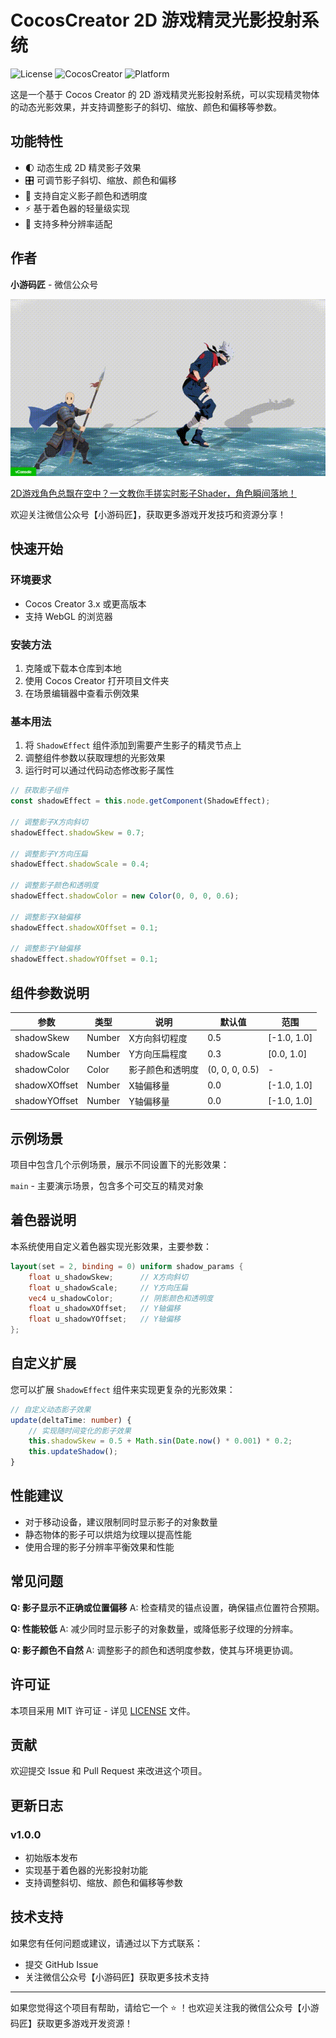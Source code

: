 # CocosCreator 2D 游戏精灵光影投射系统

![License](https://img.shields.io/badge/License-MIT-blue.svg)
![CocosCreator](https://img.shields.io/badge/Cocos%20Creator-3.x%2B-green.svg)
![Platform](https://img.shields.io/badge/Platform-WebGL-orange.svg)

这是一个基于 Cocos Creator 的 2D 游戏精灵光影投射系统，可以实现精灵物体的动态光影效果，并支持调整影子的斜切、缩放、颜色和偏移等参数。

## 功能特性

- 🌓 动态生成 2D 精灵影子效果
- 🎛️ 可调节影子斜切、缩放、颜色和偏移
- 🎨 支持自定义影子颜色和透明度
- ⚡ 基于着色器的轻量级实现
- 📱 支持多种分辨率适配

## 作者

**小游码匠** - 微信公众号

![](demo.gif)

[2D游戏角色总飘在空中？一文教你手搓实时影子Shader，角色瞬间落地！](https://mp.weixin.qq.com/s/4nnDDJyHjvhjruGRzgIwug)

欢迎关注微信公众号【小游码匠】，获取更多游戏开发技巧和资源分享！

## 快速开始

### 环境要求

- Cocos Creator 3.x 或更高版本
- 支持 WebGL 的浏览器

### 安装方法

1. 克隆或下载本仓库到本地
2. 使用 Cocos Creator 打开项目文件夹
3. 在场景编辑器中查看示例效果

### 基本用法

1. 将 `ShadowEffect` 组件添加到需要产生影子的精灵节点上
2. 调整组件参数以获取理想的光影效果
3. 运行时可以通过代码动态修改影子属性

```typescript
// 获取影子组件
const shadowEffect = this.node.getComponent(ShadowEffect);

// 调整影子X方向斜切
shadowEffect.shadowSkew = 0.7;

// 调整影子Y方向压扁
shadowEffect.shadowScale = 0.4;

// 调整影子颜色和透明度
shadowEffect.shadowColor = new Color(0, 0, 0, 0.6);

// 调整影子X轴偏移
shadowEffect.shadowXOffset = 0.1;

// 调整影子Y轴偏移
shadowEffect.shadowYOffset = 0.1;
```

## 组件参数说明

| 参数 | 类型 | 说明 | 默认值 | 范围 |
|------|------|------|--------|------|
| shadowSkew | Number | X方向斜切程度 | 0.5 | [-1.0, 1.0] |
| shadowScale | Number | Y方向压扁程度 | 0.3 | [0.0, 1.0] |
| shadowColor | Color | 影子颜色和透明度 | (0, 0, 0, 0.5) | - |
| shadowXOffset | Number | X轴偏移量 | 0.0 | [-1.0, 1.0] |
| shadowYOffset | Number | Y轴偏移量 | 0.0 | [-1.0, 1.0] |

## 示例场景

项目中包含几个示例场景，展示不同设置下的光影效果：

`main` - 主要演示场景，包含多个可交互的精灵对象

## 着色器说明

本系统使用自定义着色器实现光影效果，主要参数：

```glsl
layout(set = 2, binding = 0) uniform shadow_params {
    float u_shadowSkew;      // X方向斜切
    float u_shadowScale;     // Y方向压扁
    vec4 u_shadowColor;      // 阴影颜色和透明度
    float u_shadowXOffset;   // Y轴偏移
    float u_shadowYOffset;   // Y轴偏移
};
```

## 自定义扩展

您可以扩展 `ShadowEffect` 组件来实现更复杂的光影效果：

```typescript
// 自定义动态影子效果
update(deltaTime: number) {
    // 实现随时间变化的影子效果
    this.shadowSkew = 0.5 + Math.sin(Date.now() * 0.001) * 0.2;
    this.updateShadow();
}
```

## 性能建议

- 对于移动设备，建议限制同时显示影子的对象数量
- 静态物体的影子可以烘焙为纹理以提高性能
- 使用合理的影子分辨率平衡效果和性能

## 常见问题

**Q: 影子显示不正确或位置偏移**
A: 检查精灵的锚点设置，确保锚点位置符合预期。

**Q: 性能较低**
A: 减少同时显示影子的对象数量，或降低影子纹理的分辨率。

**Q: 影子颜色不自然**
A: 调整影子的颜色和透明度参数，使其与环境更协调。

## 许可证

本项目采用 MIT 许可证 - 详见 [LICENSE](LICENSE) 文件。

## 贡献

欢迎提交 Issue 和 Pull Request 来改进这个项目。

## 更新日志

### v1.0.0
- 初始版本发布
- 实现基于着色器的光影投射功能
- 支持调整斜切、缩放、颜色和偏移等参数

## 技术支持

如果您有任何问题或建议，请通过以下方式联系：
- 提交 GitHub Issue
- 关注微信公众号【小游码匠】获取更多技术支持

---

如果您觉得这个项目有帮助，请给它一个 ⭐ ！也欢迎关注我的微信公众号【小游码匠】获取更多游戏开发资源！